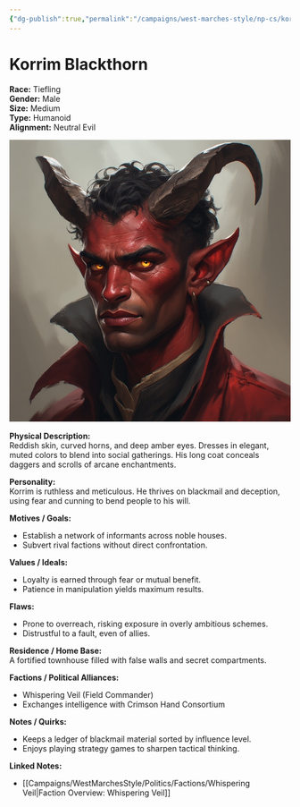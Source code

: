 ```yaml
---
{"dg-publish":true,"permalink":"/campaigns/west-marches-style/np-cs/korrim-blackthorn/"}
---
```



# Korrim Blackthorn

**Race:** Tiefling  
**Gender:** Male  
**Size:** Medium  
**Type:** Humanoid  
**Alignment:** Neutral Evil

![Korrim Blackthorn.jpg](/img/user/_assets/WestMarchesStyle/NPC%20Portraits/Korrim%20Blackthorn.jpg)

**Physical Description:**  
Reddish skin, curved horns, and deep amber eyes. Dresses in elegant, muted colors to blend into social gatherings. His long coat conceals daggers and scrolls of arcane enchantments.

**Personality:**  
Korrim is ruthless and meticulous. He thrives on blackmail and deception, using fear and cunning to bend people to his will.

**Motives / Goals:**

- Establish a network of informants across noble houses.  
- Subvert rival factions without direct confrontation.

**Values / Ideals:**

- Loyalty is earned through fear or mutual benefit.  
- Patience in manipulation yields maximum results.

**Flaws:**

- Prone to overreach, risking exposure in overly ambitious schemes.  
- Distrustful to a fault, even of allies.

**Residence / Home Base:**  
A fortified townhouse filled with false walls and secret compartments.

**Factions / Political Alliances:**

- Whispering Veil (Field Commander)  
- Exchanges intelligence with Crimson Hand Consortium

**Notes / Quirks:**

- Keeps a ledger of blackmail material sorted by influence level.  
- Enjoys playing strategy games to sharpen tactical thinking.

**Linked Notes:**

- [[Campaigns/WestMarchesStyle/Politics/Factions/Whispering Veil\|Faction Overview: Whispering Veil]]
